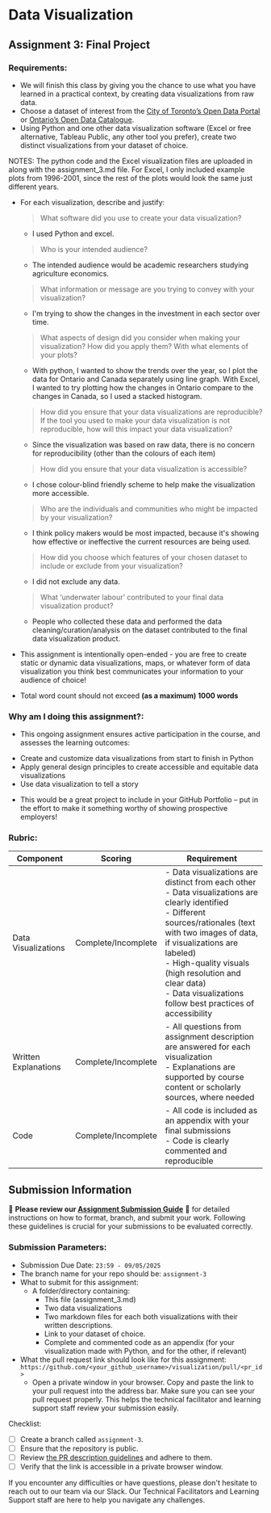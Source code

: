 # Data Visualization

## Assignment 3: Final Project

### Requirements:
- We will finish this class by giving you the chance to use what you have learned in a practical context, by creating data visualizations from raw data. 
- Choose a dataset of interest from the [City of Toronto’s Open Data Portal](https://www.toronto.ca/city-government/data-research-maps/open-data/) or [Ontario’s Open Data Catalogue](https://data.ontario.ca/). 
- Using Python and one other data visualization software (Excel or free alternative, Tableau Public, any other tool you prefer), create two distinct visualizations from your dataset of choice.  

NOTES: The python code and the Excel visualization files are uploaded in along with the assignment_3.md file. For Excel, I only included example plots from 1996-2001, since the rest of the plots would look the same just different years.

- For each visualization, describe and justify: 
    > What software did you use to create your data visualization?
    - I used Python and excel.
    > Who is your intended audience? 
    - The intended audience would be academic researchers studying agriculture economics.
    > What information or message are you trying to convey with your visualization? 
    - I'm trying to show the changes in the investment in each sector over time. 
    > What aspects of design did you consider when making your visualization? How did you apply them? With what elements of your plots? 
    - With python, I wanted to show the trends over the year, so I plot the data for Ontario and Canada separately using line graph. With Excel, I wanted to try plotting how the changes in Ontario compare to the changes in Canada, so I used a stacked histogram.
    > How did you ensure that your data visualizations are reproducible? If the tool you used to make your data visualization is not reproducible, how will this impact your data visualization? 
    - Since the visualization was based on raw data, there is no concern for reproducibility (other than the colours of each item)
    > How did you ensure that your data visualization is accessible?  
    - I chose colour-blind friendly scheme to help make the visualization more accessible.
    > Who are the individuals and communities who might be impacted by your visualization?
    - I think policy makers would be most impacted, because it's showing how effective or ineffective the current resources are being used. 
    > How did you choose which features of your chosen dataset to include or exclude from your visualization? 
    - I did not exclude any data.
    > What ‘underwater labour’ contributed to your final data visualization product?
    - People who collected these data and performed the data cleaning/curation/analysis on the dataset contributed to the final data visualization product.

- This assignment is intentionally open-ended - you are free to create static or dynamic data visualizations, maps, or whatever form of data visualization you think best communicates your information to your audience of choice! 
- Total word count should not exceed **(as a maximum) 1000 words** 
 
### Why am I doing this assignment?:  
- This ongoing assignment ensures active participation in the course, and assesses the learning outcomes: 
* Create and customize data visualizations from start to finish in Python
* Apply general design principles to create accessible and equitable data visualizations
* Use data visualization to tell a story  
- This would be a great project to include in your GitHub Portfolio – put in the effort to make it something worthy of showing prospective employers!

### Rubric:

| Component         | Scoring  | Requirement                                                                 |
|-------------------|----------|-----------------------------------------------------------------------------|
| Data Visualizations | Complete/Incomplete | - Data visualizations are distinct from each other<br>- Data visualizations are clearly identified<br>- Different sources/rationales (text with two images of data, if visualizations are labeled)<br>- High-quality visuals (high resolution and clear data)<br>- Data visualizations follow best practices of accessibility |
| Written Explanations | Complete/Incomplete | - All questions from assignment description are answered for each visualization<br>- Explanations are supported by course content or scholarly sources, where needed |
| Code              | Complete/Incomplete | - All code is included as an appendix with your final submissions<br>- Code is clearly commented and reproducible |

## Submission Information

🚨 **Please review our [Assignment Submission Guide](https://github.com/UofT-DSI/onboarding/blob/main/onboarding_documents/submissions.md)** 🚨 for detailed instructions on how to format, branch, and submit your work. Following these guidelines is crucial for your submissions to be evaluated correctly.

### Submission Parameters:
* Submission Due Date: `23:59 - 09/05/2025`
* The branch name for your repo should be: `assignment-3`
* What to submit for this assignment:
    * A folder/directory containing:
        * This file (assignment_3.md)
        * Two data visualizations 
        * Two markdown files for each both visualizations with their written descriptions.
        * Link to your dataset of choice.
        * Complete and commented code as an appendix (for your visualization made with Python, and for the other, if relevant) 
* What the pull request link should look like for this assignment: `https://github.com/<your_github_username>/visualization/pull/<pr_id>`
    * Open a private window in your browser. Copy and paste the link to your pull request into the address bar. Make sure you can see your pull request properly. This helps the technical facilitator and learning support staff review your submission easily.

Checklist:
- [ ] Create a branch called `assignment-3`.
- [ ] Ensure that the repository is public.
- [ ] Review [the PR description guidelines](https://github.com/UofT-DSI/onboarding/blob/main/onboarding_documents/submissions.md#guidelines-for-pull-request-descriptions) and adhere to them.
- [ ] Verify that the link is accessible in a private browser window.

If you encounter any difficulties or have questions, please don't hesitate to reach out to our team via our Slack. Our Technical Facilitators and Learning Support staff are here to help you navigate any challenges.
